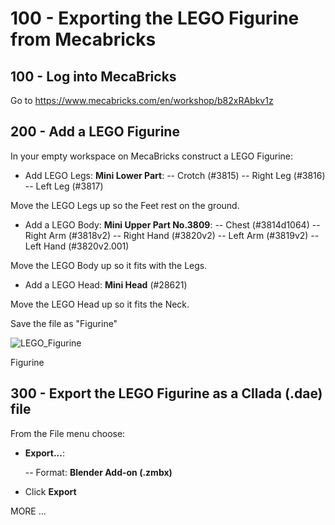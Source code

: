 # 100 - Exporting the LEGO Figurine from Mecabricks

## 100 - Log into MecaBricks

Go to https://www.mecabricks.com/en/workshop/b82xRAbkv1z

## 200 - Add a LEGO Figurine

In your empty workspace on MecaBricks construct a LEGO Figurine:

- Add LEGO Legs: **Mini Lower Part**:
  -- Crotch (#3815)
  -- Right Leg (#3816)
  -- Left Leg (#3817)

Move the LEGO Legs up so the Feet rest on the ground.

- Add a LEGO Body: **Mini Upper Part No.3809**:
  -- Chest (#3814d1064)
  -- Right Arm (#3818v2)
  -- Right Hand (#3820v2)
  -- Left Arm (#3819v2)
  -- Left Hand (#3820v2.001)

Move the LEGO Body up so it fits with the Legs.

- Add a LEGO Head: **Mini Head** (#28621)

Move the LEGO Head up so it fits the Neck.

Save the file as "Figurine"

![LEGO_Figurine](https://github.com/wvanheemstra/blender-lego-figurine/assets/1499433/b1426f99-5729-480e-bf63-8874b53dfe04)

Figurine

## 300 - Export the LEGO Figurine as a Cllada (.dae) file

From the File menu choose:

- **Export...**:

  -- Format: **Blender Add-on (.zmbx)**

- Click **Export**


MORE ...
